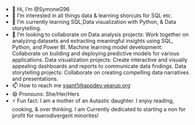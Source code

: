 - 👋 Hi, I’m @SymoneG96
- 👀 I’m interested in all things data & learning shorcuts for SQL etc.
- 🌱 I’m currently learning SQL,Data visualization with Python, & Data storytelling.
- 💞️ I’m looking to collaborate on Data analysis projects: Work together on analyzing datasets and extracting meaningful insights using SQL, Python, and Power BI.
Machine learning model development: Collaborate on building and deploying predictive models for various applications.
Data visualization projects: Create interactive and visually appealing dashboards and reports to communicate data findings.
Data storytelling projects: Collaborate on creating compelling data narratives and presentations.
- 📫 How to reach me sgant1@appdev.yearup.org
- 😄 Pronouns: She/Her/Hers
- ⚡ Fun fact: I am a mother of an Autastic daughter. I enjoy reading, cooking, & over thinking. I am Currently dedicated to starting a non for profit for nuerodivergent minorites!

<!---
SymoneG96/SymoneG96 is a ✨ special ✨ repository because its `README.md` (this file) appears on your GitHub profile.
You can click the Preview link to take a look at your changes.
--->
